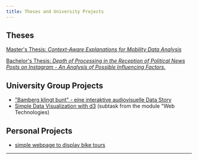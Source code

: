 ```yaml
---
title: Theses and University Projects
---
```

## Theses

[Master's Thesis: *Context-Aware Explanations for Mobility Data Analysis*](./_posts/2025-04-07-ma-post.md)

[Bachelor's Thesis: *Depth of Processing in the Reception of Political News Posts on Instagram - An Analysis of Possible Influencing Factors.*](./_posts/2025-04-07-ba-post.md)

## University Group Projects

- ["Bamberg klingt bunt" - eine interaktive audiovisuelle Data Story ](./bamberg-klingt-bunt)
- [Simple Data Visualization with d3](./TL03) (subtask from the module "Web Technologies)

## Personal Projects

- [simple webpage to display bike tours](./antonias_birthdaytour/)
---
